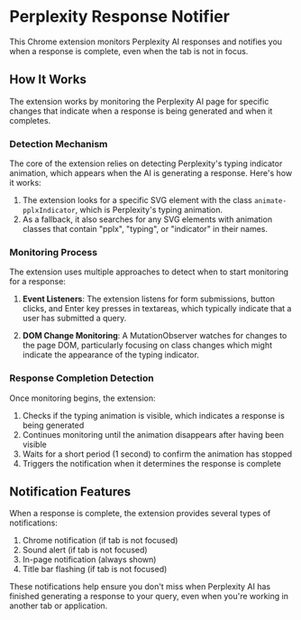 # Perplexity Response Notifier

This Chrome extension monitors Perplexity AI responses and notifies you when a response is complete, even when the tab is not in focus.

## How It Works

The extension works by monitoring the Perplexity AI page for specific changes that indicate when a response is being generated and when it completes.

### Detection Mechanism

The core of the extension relies on detecting Perplexity's typing indicator animation, which appears when the AI is generating a response. Here's how it works:

1. The extension looks for a specific SVG element with the class `animate-pplxIndicator`, which is Perplexity's typing animation.
2. As a fallback, it also searches for any SVG elements with animation classes that contain "pplx", "typing", or "indicator" in their names.

### Monitoring Process

The extension uses multiple approaches to detect when to start monitoring for a response:

1. **Event Listeners**: The extension listens for form submissions, button clicks, and Enter key presses in textareas, which typically indicate that a user has submitted a query.

2. **DOM Change Monitoring**: A MutationObserver watches for changes to the page DOM, particularly focusing on class changes which might indicate the appearance of the typing indicator.

### Response Completion Detection

Once monitoring begins, the extension:

1. Checks if the typing animation is visible, which indicates a response is being generated
2. Continues monitoring until the animation disappears after having been visible
3. Waits for a short period (1 second) to confirm the animation has stopped
4. Triggers the notification when it determines the response is complete

## Notification Features

When a response is complete, the extension provides several types of notifications:

1. Chrome notification (if tab is not focused)
2. Sound alert (if tab is not focused)
3. In-page notification (always shown)
4. Title bar flashing (if tab is not focused)

These notifications help ensure you don't miss when Perplexity AI has finished generating a response to your query, even when you're working in another tab or application.
